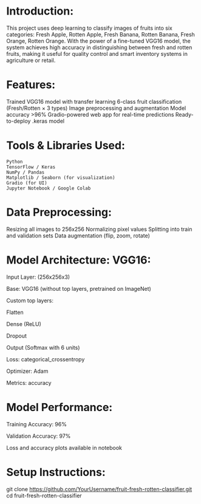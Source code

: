 # Introduction:
This project uses deep learning to classify images of fruits into six categories:
Fresh Apple, Rotten Apple, Fresh Banana, Rotten Banana, Fresh Orange, Rotten Orange.
With the power of a fine-tuned VGG16 model, the system achieves high accuracy in distinguishing between fresh and rotten fruits, making it useful for quality control and smart inventory systems in agriculture or retail.

#  Features:
   Trained VGG16 model with transfer learning
   6-class fruit classification (Fresh/Rotten × 3 types)
   Image preprocessing and augmentation
   Model accuracy >96%
   Gradio-powered web app for real-time predictions
   Ready-to-deploy .keras model

# Tools & Libraries Used:
    Python
    TensorFlow / Keras
    NumPy / Pandas
    Matplotlib / Seaborn (for visualization)
    Gradio (for UI)
    Jupyter Notebook / Google Colab

#  Data Preprocessing:
   Resizing all images to 256x256
   Normalizing pixel values
   Splitting into train and validation sets
   Data augmentation (flip, zoom, rotate)

#  Model Architecture: VGG16:

  Input Layer: (256x256x3)

 Base: VGG16 (without top layers, pretrained on ImageNet)

 Custom top layers:

 Flatten

 Dense (ReLU)

 Dropout

 Output (Softmax with 6 units)

 Loss: categorical_crossentropy

 Optimizer: Adam

 Metrics: accuracy

#  Model Performance:
   Training Accuracy: 96%

   Validation Accuracy: 97%

   Loss and accuracy plots available in notebook

# Setup Instructions:
   git clone https://github.com/YourUsername/fruit-fresh-rotten-classifier.git
cd fruit-fresh-rotten-classifier
